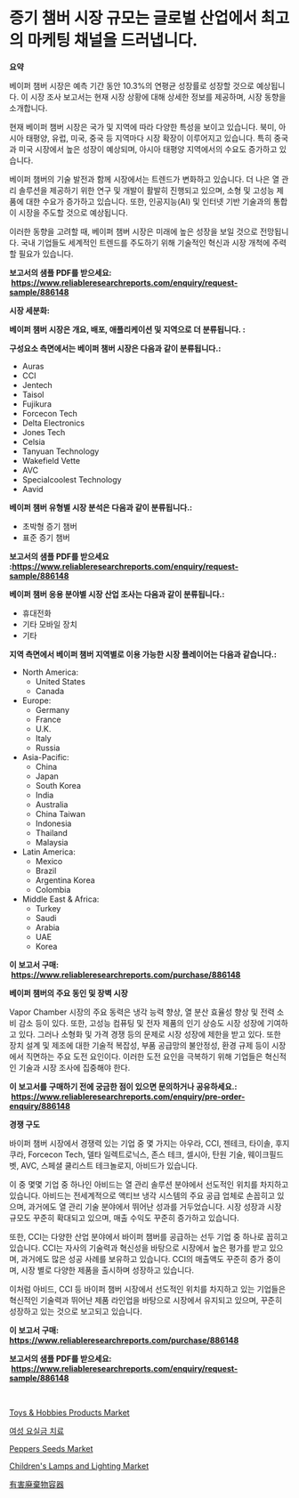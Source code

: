 <p><h1>증기 챔버 시장 규모는 글로벌 산업에서 최고의 마케팅 채널을 드러냅니다.</h1></p><p><strong>요약</strong></p>
<p><p>베이퍼 챔버 시장은 예측 기간 동안 10.3%의 연평균 성장률로 성장할 것으로 예상됩니다. 이 시장 조사 보고서는 현재 시장 상황에 대해 상세한 정보를 제공하며, 시장 동향을 소개합니다.</p><p>현재 베이퍼 챔버 시장은 국가 및 지역에 따라 다양한 특성을 보이고 있습니다. 북미, 아시아 태평양, 유럽, 미국, 중국 등 지역마다 시장 확장이 이루어지고 있습니다. 특히 중국과 미국 시장에서 높은 성장이 예상되며, 아시아 태평양 지역에서의 수요도 증가하고 있습니다.</p><p>베이퍼 챔버의 기술 발전과 함께 시장에서는 트렌드가 변화하고 있습니다. 더 나은 열 관리 솔루션을 제공하기 위한 연구 및 개발이 활발히 진행되고 있으며, 소형 및 고성능 제품에 대한 수요가 증가하고 있습니다. 또한, 인공지능(AI) 및 인터넷 기반 기술과의 통합이 시장을 주도할 것으로 예상됩니다.</p><p>이러한 동향을 고려할 때, 베이퍼 챔버 시장은 미래에 높은 성장을 보일 것으로 전망됩니다. 국내 기업들도 세계적인 트렌드를 주도하기 위해 기술적인 혁신과 시장 개척에 주력할 필요가 있습니다.</p></p>
<p><strong>보고서의 샘플 PDF를 받으세요: &nbsp;<a href="https://www.reliableresearchreports.com/enquiry/request-sample/886148">https://www.reliableresearchreports.com/enquiry/request-sample/886148</a></strong></p>
<p><strong>시장 세분화:</strong></p>
<p><strong> 베이퍼 챔버 시장은 개요, 배포, 애플리케이션 및 지역으로 더 분류됩니다. :</strong></p>
<p><strong>구성요소 측면에서는 베이퍼 챔버 시장은 다음과 같이 분류됩니다.:</strong></p>
<p><ul><li>Auras</li><li>CCI</li><li>Jentech</li><li>Taisol</li><li>Fujikura</li><li>Forcecon Tech</li><li>Delta Electronics</li><li>Jones Tech</li><li>Celsia</li><li>Tanyuan Technology</li><li>Wakefield Vette</li><li>AVC</li><li>Specialcoolest Technology</li><li>Aavid</li></ul></p>
<p><strong> 베이퍼 챔버 유형별 시장 분석은 다음과 같이 분류됩니다.:</strong></p>
<p><ul><li>초박형 증기 챔버</li><li>표준 증기 챔버</li></ul></p>
<p><strong>보고서의 샘플 PDF를 받으세요 :<a href="https://www.reliableresearchreports.com/enquiry/request-sample/886148">https://www.reliableresearchreports.com/enquiry/request-sample/886148</a></strong></p>
<p><strong> 베이퍼 챔버 응용 분야별 시장 산업 조사는 다음과 같이 분류됩니다.:</strong></p>
<p><ul><li>휴대전화</li><li>기타 모바일 장치</li><li>기타</li></ul></p>
<p><strong>지역 측면에서 베이퍼 챔버 지역별로 이용 가능한 시장 플레이어는 다음과 같습니다.:</strong></p>
<p><ul>
    <li>
        North America:
        <ul>
            <li>United States</li>
            <li>Canada</li>
        </ul>
    </li>
    <li>
        Europe:
        <ul>
            <li>Germany</li>
            <li>France</li>
            <li>U.K.</li>
            <li>Italy</li>
            <li>Russia</li>
        </ul>
    </li>
    <li>
        Asia-Pacific:
        <ul>
            <li>China</li>
            <li>Japan</li>
            <li>South Korea</li>
            <li>India</li>
            <li>Australia</li>
            <li>China Taiwan</li>
            <li>Indonesia</li>
            <li>Thailand</li>
            <li>Malaysia</li>
        </ul>
    </li>
    <li>
        Latin America:
        <ul>
            <li>Mexico</li>
            <li>Brazil</li>
            <li>Argentina Korea</li>
            <li>Colombia</li>
        </ul>
    </li>
    <li>
        Middle East & Africa:
        <ul>
            <li>Turkey</li>
            <li>Saudi</li>
            <li>Arabia</li>
            <li>UAE</li>
            <li>Korea</li>
        </ul>
    </li>
    </ul></p>
<p><strong>이 보고서 구매: &nbsp;<a href="https://www.reliableresearchreports.com/purchase/886148">https://www.reliableresearchreports.com/purchase/886148</a></strong></p>
<p><strong>베이퍼 챔버의 주요 동인 및 장벽 시장</strong></p>
<p><p>Vapor Chamber 시장의 주요 동력은 냉각 능력 향상, 열 분산 효율성 향상 및 전력 소비 감소 등이 있다. 또한, 고성능 컴퓨팅 및 전자 제품의 인기 상승도 시장 성장에 기여하고 있다. 그러나 소형화 및 가격 경쟁 등의 문제로 시장 성장에 제한을 받고 있다. 또한 장치 설계 및 제조에 대한 기술적 복잡성, 부품 공급망의 불안정성, 환경 규제 등이 시장에서 직면하는 주요 도전 요인이다. 이러한 도전 요인을 극복하기 위해 기업들은 혁신적인 기술과 시장 조사에 집중해야 한다.</p></p>
<p><strong>이 보고서를 구매하기 전에 궁금한 점이 있으면 문의하거나 공유하세요.: &nbsp;<a href="https://www.reliableresearchreports.com/enquiry/pre-order-enquiry/886148">https://www.reliableresearchreports.com/enquiry/pre-order-enquiry/886148</a></strong></p>
<p><strong>경쟁 구도</strong></p>
<p><p>바이퍼 챔버 시장에서 경쟁력 있는 기업 중 몇 가지는 아우라, CCI, 젠테크, 타이솔, 후지쿠라, Forcecon Tech, 델타 일렉트로닉스, 존스 테크, 셀시아, 탄원 기술, 웨이크필드 벳, AVC, 스페셜 쿨리스트 테크놀로지, 아비드가 있습니다.</p><p>이 중 몇몇 기업 중 하나인 아비드는 열 관리 솔루션 분야에서 선도적인 위치를 차지하고 있습니다. 아비드는 전세계적으로 액티브 냉각 시스템의 주요 공급 업체로 손꼽히고 있으며, 과거에도 열 관리 기술 분야에서 뛰어난 성과를 거두었습니다. 시장 성장과 시장 규모도 꾸준히 확대되고 있으며, 매출 수익도 꾸준히 증가하고 있습니다.</p><p>또한, CCI는 다양한 산업 분야에서 바이퍼 챔버를 공급하는 선두 기업 중 하나로 꼽히고 있습니다. CCI는 자사의 기술력과 혁신성을 바탕으로 시장에서 높은 평가를 받고 있으며, 과거에도 많은 성공 사례를 보유하고 있습니다. CCI의 매출액도 꾸준히 증가 중이며, 시장 별로 다양한 제품을 출시하며 성장하고 있습니다.</p><p>이처럼 아비드, CCI 등 바이퍼 챔버 시장에서 선도적인 위치를 차지하고 있는 기업들은 혁신적인 기술력과 뛰어난 제품 라인업을 바탕으로 시장에서 유지되고 있으며, 꾸준히 성장하고 있는 것으로 보고되고 있습니다.</p></p>
<p><strong>이 보고서 구매: &nbsp; <a href="https://www.reliableresearchreports.com/purchase/886148">https://www.reliableresearchreports.com/purchase/886148</a></strong></p>
<p><strong>보고서의 샘플 PDF를 받으세요: &nbsp;<a href="https://www.reliableresearchreports.com/enquiry/request-sample/886148">https://www.reliableresearchreports.com/enquiry/request-sample/886148</a></strong><strong></strong></p>
<p>&nbsp;</p>
<p><p><a href="https://github.com/jj19131/Market-Research-Report-List-2/blob/main/toys-hobbies-products-market.md">Toys & Hobbies Products Market</a></p><p><a href="https://github.com/oajzkywllm460/Market-Research-Report-List-1/blob/main/28838526639.md">여성 요실금 치료</a></p><p><a href="https://issuu.com/reportprime-2/docs/peppers-seeds-market-size-2030.pptx">Peppers Seeds Market</a></p><p><a href="https://github.com/marloy8/Market-Research-Report-List-3/blob/main/childrens-lamps-and-lighting-market.md">Children's Lamps and Lighting Market</a></p><p><a href="https://github.com/dzy793153605/Market-Research-Report-List-1/blob/main/84910657518.md">有害廃棄物容器</a></p></p>
